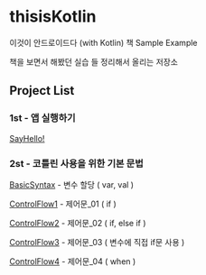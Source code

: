 # thisisKotlin
이것이 안드로이드다 (with Kotlin) 책 Sample Example

책을 보면서 해봤던 실습 들 정리해서 올리는 저장소

## Project List

### 1st - 앱 실행하기

[SayHello!](https://github.com/hkdong0694/thisisKotlin/tree/master/1st_01_SayHello)

### 2st - 코틀린 사용을 위한 기본 문법

[BasicSyntax](https://github.com/hkdong0694/thisisKotlin/tree/master/2st_01_BasicSyntax) - 변수 할당 ( var, val )

[ControlFlow1](https://github.com/hkdong0694/thisisKotlin/tree/master/2st_02_ControlFlow1) - 제어문_01 ( if )

[ControlFlow2](https://github.com/hkdong0694/thisisKotlin/tree/master/2st_02_ControlFlow2) - 제어문_02 ( if, else if )

[ControlFlow3](https://github.com/hkdong0694/thisisKotlin/tree/master/2st_02_ControlFlow3) - 제어문_03 ( 변수에 직접 if문 사용 )

[ControlFlow4](https://github.com/hkdong0694/thisisKotlin/tree/master/2st_02_ControlFlow4) - 제어문_04 ( when )



